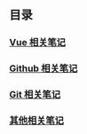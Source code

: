 ## 目录

### [Vue 相关笔记](vue/readme.md)
### [Github 相关笔记](github/github.io.md)
### [Git 相关笔记](other/git.md)
### [其他相关笔记](other/readme.md)
